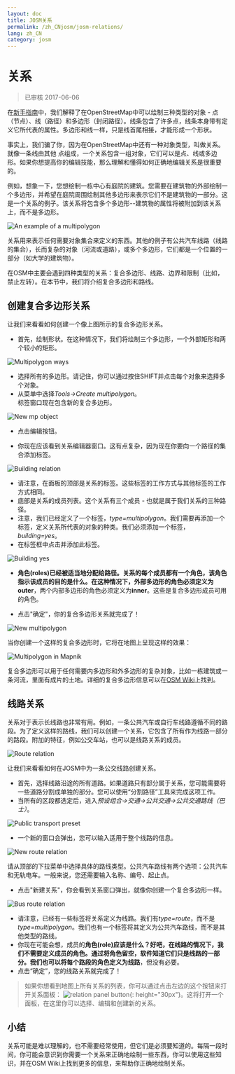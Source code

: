 ```yaml
---
layout: doc
title: JOSM关系
permalink: /zh_CNjosm/josm-relations/
lang: zh_CN
category: josm
---
```


关系
==========

> 已审核 2017-06-06  

在[新手指南](/zh_CN/beginner)中，我们解释了在OpenStreetMap中可以绘制三种类型的对象 - 点（节点）、线（路径）和多边形（封闭路径）。线条包含了许多点，线条本身带有定义它所代表的属性。多边形和线一样，只是线首尾相接，才能形成一个形状。  

事实上，我们骗了你，因为在OpenStreetMap中还有一种对象类型，叫做关系。就像一条线由其他
点组成，一个关系包含一组对象，它们可以是点、线或多边形。如果你想提高你的编辑技能，那么理解和懂得如何正确地编辑关系是很重要的。  

例如，想象一下，您想绘制一栋中心有庭院的建筑。您需要在建筑物的外部绘制一个多边形，并希望在庭院周围绘制其他多边形来表示它们不是建筑物的一部分。这是一个关系的例子。该关系将包含多个多边形--建筑物的属性将被附加到该关系上，而不是多边形。  

![An example of a multipolygon][]

关系用来表示任何需要对象集合来定义的东西。其他的例子有公共汽车线路（线路的集合），长而复杂的对象（河流或道路），或多个多边形，它们都是一个位置的一部分（如大学的建筑物）。  

在OSM中主要会遇到四种类型的关系：复合多边形、线路、边界和限制（比如，禁止左转）。在本节中，我们将介绍复合多边形和路线。  

创建复合多边形关系
-------------------------------

让我们来看看如何创建一个像上图所示的复合多边形关系。  

- 首先，绘制形状。在这种情况下，我们将绘制三个多边形，一个外部矩形和两个较小的矩形。

![Multipolygon ways][]

- 选择所有的多边形。请记住，你可以通过按住SHIFT并点击每个对象来选择多个对象。  
- 从菜单中选择*Tools->Create multipolygon*。  
标签窗口现在包含新的复合多边形。

![New mp object][]

- 点击编辑按钮。  

- 你现在应该看到关系编辑器窗口。这有点复杂，因为现在你要向一个路径的集合添加标签。  

![Building relation][]

- 请注意，在面板的顶部是关系的标签。这些标签的工作方式与其他标签的工作方式相同。  
- 底部是关系的成员列表。这个关系有三个成员 - 也就是属于我们关系的三种路径。  
- 注意，我们已经定义了一个标签，*type=multipolygon*。我们需要再添加一个标签，定义关系所代表的对象的种类。我们必须添加一个标签，*building=yes*。  
- 在标签框中点击并添加此标签。  

![Building yes][]

- **角色(roles)**已经被适当地分配给路径。关系的每个成员都有一个角色，该角色指示该成员的目的是什么。在这种情况下，外部多边形的角色必须定义为**outer**，两个内部多边形的角色必须定义为**inner**。这些是复合多边形成员可用的角色。  

- 点击"确定"，你的复合多边形关系就完成了！  

![New multipolygon][]

当你创建一个这样的复合多边形时，它将在地图上呈现这样的效果：  

![Multipolygon in Mapnik][]

复合多边形可以用于任何需要内多边形和外多边形的复杂对象，比如一栋建筑或一条河流，里面有成片的土地。详细的复合多边形信息可以在[OSM Wiki](http://wiki.openstreetmap.org/wiki/Relation:multipolygon)上找到。  

线路关系
----------------

关系对于表示长线路也非常有用。例如，一条公共汽车或自行车线路遵循不同的路段。为了定义这样的路线，我们可以创建一个关系，它包含了所有作为线路一部分的路段。附加的特征，例如公交车站，也可以是线路关系的成员。  

![Route relation][]

让我们来看看如何在JOSM中为一条公交线路创建关系。  

- 首先，选择线路沿途的所有道路。如果道路只有部分属于关系，您可能需要将一些道路分割成单独的部分。您可以使用“分割路径”工具来完成这项工作。  
- 当所有的区段都选定后，进入*预设组合->交通->公共交通->公共交通路线（巴士）*。  

![Public transport preset][]

- 一个新的窗口会弹出，您可以输入适用于整个线路的信息。

![New route relation][]

请从顶部的下拉菜单中选择具体的路线类型。公共汽车路线有两个选项：公共汽车和无轨电车。一般来说，您还需要输入名称、编号、起止点。

- 点击"新建关系"，你会看到关系窗口弹出，就像你创建一个复合多边形一样。  

![Bus route relation][]

- 请注意，已经有一些标签将关系定义为线路。我们有*type=route*，而不是*type=multipolygon*。我们也有一个标签将其定义为公共汽车路线，而不是其他类型的路线。  
- 你现在可能会想，成员的**角色(role)**应该是什么？好吧，在线路的情况下，我们不需要定义成员的角色。通过将角色留空，软件知道它们只是线路的一部分。我们也可以将每个路段的角色定义为**线路**，但没有必要。  
- 点击“确定”，您的线路关系就完成了！  

> 如果你想看到地图上所有关系的列表，你可以通过点击左边的这个按钮来打开关系面板： ![relation panel button][]{: height="30px"}。这将打开一个面板，在这里你可以选择、编辑和创建新的关系。  

小结
-------

关系可能是难以理解的，也不需要经常使用，但它们是必须要知道的。每隔一段时间，你可能会意识到你需要一个关系来正确地绘制一些东西，你可以使用这些知识，并在OSM Wiki上找到更多的信息，来帮助你正确地绘制关系。


[Multipolygon ways]: /images/josm/multipolygon-ways.png
[Building relation]: /images/josm/building-relation.png
[New relation]: /images/josm/new-relation.png
[Building yes]: /images/josm/building-yes.png
[Outer or inner role]: /images/josm/outer-inner.png
[New multipolygon]: /images/josm/new-multipolygon.png
[New mp object]: /images/josm/new-mp.png
[Multipolygon in mapnik]: /images/josm/multipolygon-mapnik.png
[An example of a multipolygon]: /images/josm/multipolygon-demo.png
[New route relation]: /images/josm/new-route-relation.png
[Route relation]: /images/josm/route-relation.png
[Public transport preset]: /images/josm/public-transport-preset.png
[Bus route relation]: /images/josm/bus-route-relation.png
[relation panel button]: /images/josm/relation-panel-button.png